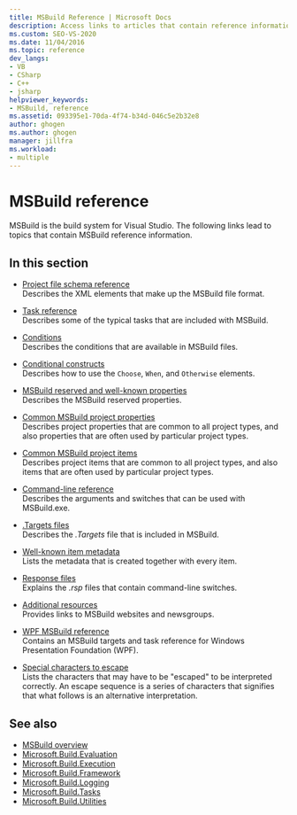 ```yaml
---
title: MSBuild Reference | Microsoft Docs
description: Access links to articles that contain reference information for MSBuild, the build system for Visual Studio.
ms.custom: SEO-VS-2020
ms.date: 11/04/2016
ms.topic: reference
dev_langs:
- VB
- CSharp
- C++
- jsharp
helpviewer_keywords:
- MSBuild, reference
ms.assetid: 093395e1-70da-4f74-b34d-046c5e2b32e8
author: ghogen
ms.author: ghogen
manager: jillfra
ms.workload:
- multiple
---
```

# MSBuild reference

MSBuild is the build system for Visual Studio. The following links lead to topics that contain MSBuild reference information.

## In this section

- [Project file schema reference](../msbuild/msbuild-project-file-schema-reference.md)\
 Describes the XML elements that make up the MSBuild file format.

- [Task reference](../msbuild/msbuild-task-reference.md)\
 Describes some of the typical tasks that are included with MSBuild.

- [Conditions](../msbuild/msbuild-conditions.md)\
 Describes the conditions that are available in MSBuild files.

- [Conditional constructs](../msbuild/msbuild-conditional-constructs.md)\
 Describes how to use the `Choose`, `When`, and `Otherwise` elements.

- [MSBuild reserved and well-known properties](../msbuild/msbuild-reserved-and-well-known-properties.md)\
 Describes the MSBuild reserved properties.

- [Common MSBuild project properties](../msbuild/common-msbuild-project-properties.md)\
 Describes project properties that are common to all project types, and also properties that are often used by particular project types.

- [Common MSBuild project items](../msbuild/common-msbuild-project-items.md)\
 Describes project items that are common to all project types, and also items that are often used by particular project types.

- [Command-line reference](../msbuild/msbuild-command-line-reference.md)\
 Describes the arguments and switches that can be used with MSBuild.exe.

- [.Targets files](../msbuild/msbuild-dot-targets-files.md)\
 Describes the *.Targets* file that is included in MSBuild.

- [Well-known item metadata](../msbuild/msbuild-well-known-item-metadata.md)\
 Lists the metadata that is created together with every item.

- [Response files](../msbuild/msbuild-response-files.md)\
 Explains the *.rsp* files that contain command-line switches.

- [Additional resources](https://social.msdn.microsoft.com/forums/vstudio/home?forum=msbuild)\
 Provides links to MSBuild websites and newsgroups.

- [WPF MSBuild reference](../msbuild/wpf-msbuild-reference.md)\
 Contains an MSBuild targets and task reference for Windows Presentation Foundation (WPF).

- [Special characters to escape](../msbuild/special-characters-to-escape.md)\
 Lists the characters that may have to be "escaped" to be interpreted correctly. An escape sequence is a series of characters that signifies that what follows is an alternative interpretation.

## See also

- [MSBuild overview](../msbuild/msbuild.md)
- [Microsoft.Build.Evaluation](/dotnet/api/microsoft.build.evaluation)
- [Microsoft.Build.Execution](/dotnet/api/microsoft.build.execution)
- [Microsoft.Build.Framework](/dotnet/api/microsoft.build.framework)
- [Microsoft.Build.Logging](/dotnet/api/microsoft.build.logging)
- [Microsoft.Build.Tasks](/dotnet/api/microsoft.build.tasks)
- [Microsoft.Build.Utilities](/dotnet/api/microsoft.build.utilities)

